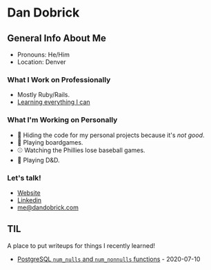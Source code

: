 # Dan Dobrick

## General Info About Me
- Pronouns: He/Him
- Location: Denver

### What I Work on Professionally
- Mostly Ruby/Rails.
- [Learning everything I can](#til)

### What I'm Working on Personally
- 💩 Hiding the code for my personal projects because it's _not good_.
- 🎲 Playing boardgames.
- ⚾️ Watching the Phillies lose baseball games.
- 🦄 Playing D&D.

### Let's talk!
- [Website](www.dandobrick.com)
- [Linkedin](https://www.linkedin.com/in/dandobrick/)
- [me@dandobrick.com](mailto:me@dandobrick.com)

## TIL
A place to put writeups for things I recently learned!
- [PostgreSQL `num_nulls` and `num_nonnulls` functions](https://github.com/DanDobrick/DanDobrick/blob/master/til/postgres_null_functions.md) - 2020-07-10
